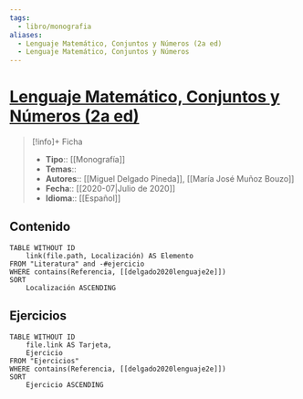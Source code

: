 ```yaml
---
tags:
  - libro/monografia
aliases:
  - Lenguaje Matemático, Conjuntos y Números (2a ed)
  - Lenguaje Matemático, Conjuntos y Números
---
```

# [Lenguaje Matemático, Conjuntos y Números (2a ed)](https://www.sanzytorres.es/libros/lenguaje-matematico-conjuntos-y-numeros/9788415550921/)

>[!info]+ Ficha
>- **Tipo**:: [[Monografía]]
>- **Temas**::
>- **Autores**:: [[Miguel Delgado Pineda]], [[María José Muñoz Bouzo]]
>- **Fecha**:: [[2020-07|Julio de 2020]]
>- **Idioma**:: [[Español]]

## Contenido
```dataview
TABLE WITHOUT ID
    link(file.path, Localización) AS Elemento
FROM "Literatura" and -#ejercicio
WHERE contains(Referencia, [[delgado2020lenguaje2e]])
SORT
    Localización ASCENDING
```

## Ejercicios
```dataview
TABLE WITHOUT ID
    file.link AS Tarjeta,
    Ejercicio
FROM "Ejercicios"
WHERE contains(Referencia, [[delgado2020lenguaje2e]])
SORT
    Ejercicio ASCENDING
```
